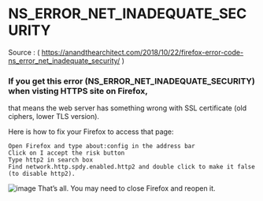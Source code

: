 # NS_ERROR_NET_INADEQUATE_SECURITY
Source : ( https://anandthearchitect.com/2018/10/22/firefox-error-code-ns_error_net_inadequate_security/ )

### If you get this error (NS_ERROR_NET_INADEQUATE_SECURITY) when visting HTTPS site on Firefox, 
that means the web server has something wrong with SSL certificate (old ciphers, lower TLS version).

Here is how to fix your Firefox to access that page:

    Open Firefox and type about:config in the address bar
    Click on I accept the risk button
    Type http2 in search box
    Find network.http.spdy.enabled.http2 and double click to make it false (to disable http2).
![image](https://anandthearchitect.files.wordpress.com/2018/10/screen-shot-2018-10-21-at-10-08-40-pm.png)
That’s all. You may need to close Firefox and reopen it.
